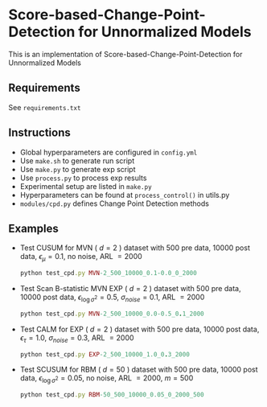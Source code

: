 # Score-based-Change-Point-Detection for Unnormalized Models
This is an implementation of Score-based-Change-Point-Detection for Unnormalized Models

## Requirements
See `requirements.txt`

## Instructions
 - Global hyperparameters are configured in `config.yml`
 - Use `make.sh` to generate run script
 - Use `make.py` to generate exp script
 - Use `process.py` to process exp results
 - Experimental setup are listed in `make.py` 
 - Hyperparameters can be found at `process_control()` in utils.py 
 - `modules/cpd.py` defines Change Point Detection methods
 
## Examples
 - Test CUSUM for MVN ( $d=2$ ) dataset with 500 pre data, 10000 post data, $\epsilon_{\mu} = 0.1$, no noise, ARL $=2000$
    ```ruby
    python test_cpd.py MVN-2_500_10000_0.1-0.0_0_2000
    ```
 - Test Scan B-statistic MVN EXP ( $d=2$ ) dataset with 500 pre data, 10000 post data, $\epsilon_{\log \sigma^2} = 0.5$, $\sigma_{noise} = 0.1$, ARL $=2000$
    ```ruby
    python test_cpd.py MVN-2_500_10000_0.0-0.5_0.1_2000
    ```
 - Test CALM for EXP ( $d=2$ ) dataset with 500 pre data, 10000 post data, $\epsilon_{\tau} = 1.0$, $\sigma_{noise} = 0.3$, ARL $=2000$
    ```ruby
    python test_cpd.py EXP-2_500_10000_1.0_0.3_2000
    ```
 - Test SCUSUM for RBM ( $d=50$ ) dataset with 500 pre data, 10000 post data, $\epsilon_{\log \sigma^2} = 0.05$, no noise, ARL $=2000$, $m=500$
    ```ruby
    python test_cpd.py RBM-50_500_10000_0.05_0_2000_500
    ```
